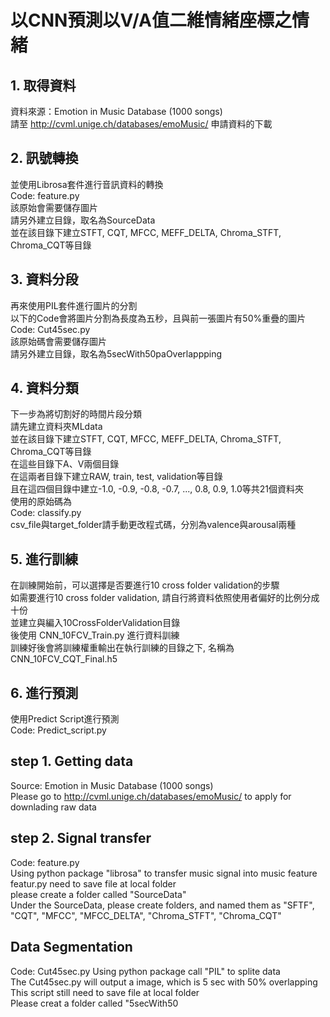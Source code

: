 # 以CNN預測以V/A值二維情緒座標之情緒

## 1. 取得資料
資料來源：Emotion in Music Database (1000 songs) \
請至 http://cvml.unige.ch/databases/emoMusic/ 申請資料的下載

## 2. 訊號轉換
並使用Librosa套件進行音訊資料的轉換 \
Code: feature.py \
該原始會需要儲存圖片 \
請另外建立目錄，取名為SourceData \
並在該目錄下建立STFT, CQT, MFCC, MEFF_DELTA, Chroma_STFT, Chroma_CQT等目錄

## 3. 資料分段
再來使用PIL套件進行圖片的分割 \
以下的Code會將圖片分割為長度為五秒，且與前一張圖片有50%重疊的圖片 \
Code: Cut45sec.py \
該原始碼會需要儲存圖片 \
請另外建立目錄，取名為5secWith50paOverlappping

## 4. 資料分類
下一步為將切割好的時間片段分類 \
請先建立資料夾MLdata \
並在該目錄下建立STFT, CQT, MFCC, MEFF_DELTA, Chroma_STFT, Chroma_CQT等目錄 \
在這些目錄下A、V兩個目錄 \
在這兩者目錄下建立RAW, train, test, validation等目錄 \
且在這四個目錄中建立-1.0, -0.9, -0.8, -0.7, ..., 0.8, 0.9, 1.0等共21個資料夾 \
使用的原始碼為 \
Code: classify.py \
csv_file與target_folder請手動更改程式碼，分別為valence與arousal兩種

## 5. 進行訓練
在訓練開始前，可以選擇是否要進行10 cross folder validation的步驟\
如需要進行10 cross folder validation, 請自行將資料依照使用者偏好的比例分成十份\
並建立與編入10CrossFolderValidation目錄\
後使用 CNN_10FCV_Train.py 進行資料訓練\
訓練好後會將訓練權重輸出在執行訓練的目錄之下, 名稱為 CNN_10FCV_CQT_Final.h5

## 6. 進行預測
使用Predict Script進行預測\
Code: Predict_script.py


## step 1. Getting data
Source: Emotion in Music Database (1000 songs) \
Please go to http://cvml.unige.ch/databases/emoMusic/ to apply for downlading raw data

## step 2. Signal transfer
Code: feature.py\
Using python package "librosa" to transfer music signal into music feature\
featur.py need to save file at local folder\
please create a folder called "SourceData"\
Under the SourceData, please create folders, and named them as "SFTF", "CQT", "MFCC", "MFCC_DELTA", "Chroma_STFT", "Chroma_CQT"

## Data Segmentation
Code: Cut45sec.py
Using python package call "PIL" to splite data\
The Cut45sec.py will output a image, which is 5 sec with 50% overlapping\
This script still need to save file at local folder\
Please creat a folder called "5secWith50
